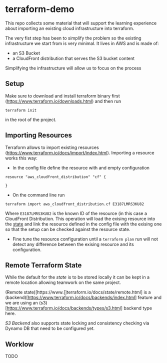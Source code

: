 # terraform-demo



This repo collects some material that will support the learning experience about importing an existing cloud infrastructure into terraform. 

The very fist step has been to simplify the problem so the existing infrastructure we start from is very minimal. It lives in AWS and is made of: 

* an S3 Bucket
* a CloudFront distribution that serves the S3 bucket content

Simplifying the infrastructure will allow us to focus on the process

## Setup 

Make sure to download and install terraform binary first (https://www.terraform.io/downloads.html) and then run 

`terraform init`

in the root of the project.



## Importing Resources

Terraform allows to import existing resources (https://www.terraform.io/docs/import/index.html). 
Importing a resource works this way: 

* In the config file define the resource with and empty configuration

```
resource "aws_cloudfront_distribution" "cf" {

}
```

* On the command line run 

`terraform import aws_cloudfront_distribution.cf E3187LMRS3KU82`

Where `E3187LMRS3KU82` is the known ID of the resource (in this case a CloudFront Distribution. This operation will load the exising resource into the [state](https://www.terraform.io/docs/state/) and link the resource defined in the config file with the exising one so that the setup can be checked against the resource state.

* Fine tune the resource configuration until a `terraform plan` run will not detect any difference between the exising resource and its configuration. 

## Remote Terraform State

While the default for the *state* is to be stored locally it can be kept in a remote location allowing teamwork on the same project. 

(Remote state)[https://www.[]terraform.io/docs/state/remote.html] is a (backend)[https://www.terraform.io/docs/backends/index.html] feature and we are using an (s3)[https://www.terraform.io/docs/backends/types/s3.html] backend type here. 

*S3 Backend* also supports state locking and consistency checking via Dynamo DB that need to be configured yet.

## Worklow

TODO







